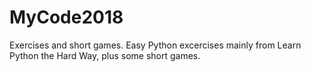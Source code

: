 # MyCode2018
Exercises and short games.
Easy Python excercises mainly from Learn Python the Hard Way, plus some short games.
